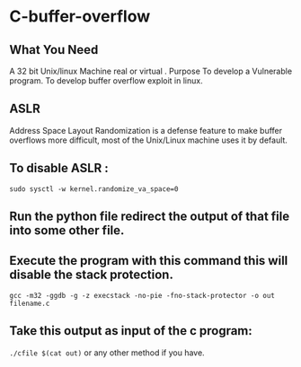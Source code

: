 # C-buffer-overflow
## What You Need

A 32 bit Unix/linux Machine real or virtual .
Purpose
To develop a Vulnerable program.
To develop buffer overflow exploit in linux.

## ASLR
Address Space Layout Randomization is a defense feature to make buffer overflows more difficult, most of the Unix/Linux machine uses it by default.

## To disable ASLR : 
`sudo sysctl -w kernel.randomize_va_space=0`

## Run the python file redirect the output of that file into some other file.
## Execute the program with this command this will disable the stack protection.
`gcc -m32 -ggdb -g -z execstack -no-pie -fno-stack-protector -o out filename.c`
## Take this output as input of the c program:
 `./cfile $(cat out)`  or any other method if you have.
